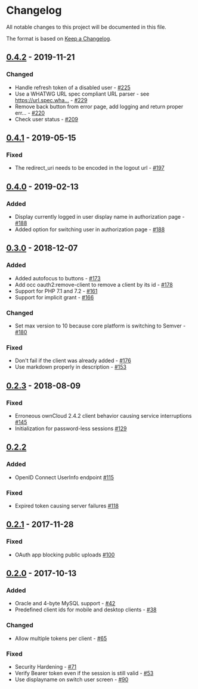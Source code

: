 # Changelog

All notable changes to this project will be documented in this file.

The format is based on [Keep a Changelog](http://keepachangelog.com/en/1.0.0/).

## [0.4.2] - 2019-11-21

### Changed

- Handle refresh token of a disabled user - [#225](https://github.com/owncloud/oauth2/issues/225)
- Use a WHATWG URL spec compliant URL parser - see https://url.spec.wha… - [#229](https://github.com/owncloud/oauth2/issues/229)
- Remove back button from error page, add logging and return proper err… - [#220](https://github.com/owncloud/oauth2/issues/220)
- Check user status - [#209](https://github.com/owncloud/oauth2/issues/209)

## [0.4.1] - 2019-05-15

### Fixed

- The redirect_uri needs to be encoded in the logout url - [#197](https://github.com/owncloud/oauth2/issues/197)

## [0.4.0] - 2019-02-13

### Added

- Display currently logged in user display name in authorization page - [#188](https://github.com/owncloud/oauth2/issues/188)
- Added option for switching user in authorization page - [#188](https://github.com/owncloud/oauth2/issues/188)

## [0.3.0] - 2018-12-07

### Added

- Added autofocus to buttons - [#173](https://github.com/owncloud/oauth2/issues/173)
- Add occ oauth2:remove-client to remove a client by its id - [#178](https://github.com/owncloud/oauth2/issues/178)
- Support for PHP 7.1 and 7.2 - [#161](https://github.com/owncloud/oauth2/issues/161)
- Support for implicit grant - [#166](https://github.com/owncloud/oauth2/issues/166)

### Changed

- Set max version to 10 because core platform is switching to Semver - [#180](https://github.com/owncloud/oauth2/issues/180)

### Fixed

- Don't fail if the client was already added - [#176](https://github.com/owncloud/oauth2/issues/176)
- Use markdown properly in description - [#153](https://github.com/owncloud/oauth2/issues/153)

## [0.2.3] - 2018-08-09

### Fixed

- Erroneous ownCloud 2.4.2 client behavior causing service interruptions [#145](https://github.com/owncloud/oauth2/pull/145)
- Initialization for password-less sessions [#129](https://github.com/owncloud/oauth2/pull/129)

## [0.2.2]

### Added

- OpenID Connect UserInfo endpoint [#115](https://github.com/owncloud/oauth2/pull/115)

### Fixed

- Expired token causing server failures  [#118](https://github.com/owncloud/oauth2/pull/118)

## [0.2.1] - 2017-11-28

### Fixed

- OAuth app blocking public uploads [#100](https://github.com/owncloud/oauth2/pull/100)

## [0.2.0] - 2017-10-13

### Added

- Oracle and 4-byte MySQL support - [#42](https://github.com/owncloud/oauth2/pull/42)
- Predefined client ids for mobile and desktop clients - [#38](https://github.com/owncloud/oauth2/pull/38)

### Changed

- Allow multiple tokens per client - [#65](https://github.com/owncloud/oauth2/pull/65)

### Fixed

- Security Hardening - [#71](https://github.com/owncloud/oauth2/pull/71)
- Verify Bearer token even if the session is still valid - [#53](https://github.com/owncloud/oauth2/pull/53)
- Use displayname on switch user screen - [#90](https://github.com/owncloud/oauth2/pull/90)

[Unreleased]: https://github.com/owncloud/oauth2/compare/v0.4.2...HEAD
[0.4.2]: https://github.com/owncloud/oauth2/compare/v0.4.1...v0.4.2
[0.4.1]: https://github.com/owncloud/oauth2/compare/v0.4.0...v0.4.1
[0.4.0]: https://github.com/owncloud/oauth2/compare/v0.3.0...v0.4.0
[0.3.0]: https://github.com/owncloud/oauth2/compare/v0.2.3...v0.3.0
[0.2.3]: https://github.com/owncloud/oauth2/compare/v0.2.2...v0.2.3
[0.2.2]: https://github.com/owncloud/oauth2/compare/v0.2.1...v0.2.2
[0.2.1]: https://github.com/owncloud/oauth2/compare/v0.2.0...v0.2.1
[0.2.0]: https://github.com/owncloud/oauth2/compare/v0.1.0...v0.2.0

